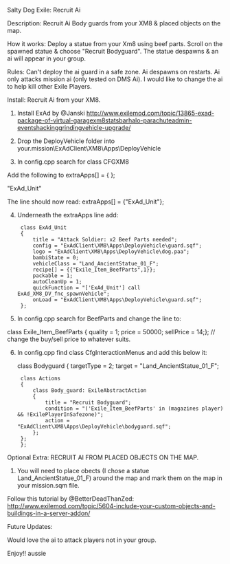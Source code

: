 Salty Dog Exile: Recruit Ai

Description: Recruit Ai Body guards from your XM8 & placed objects on the map. 

How it works: Deploy a statue from your Xm8 using beef parts. Scroll on the spawned statue & choose "Recruit Bodyguard". The statue despawns & an ai will appear in your group. 

Rules: Can't deploy the ai guard in a safe zone. Ai despawns on restarts. Ai only attacks mission ai (only tested on DMS Ai).
I would like to change the ai to help kill other Exile Players.


Install: Recruit Ai from your XM8.

1. Install ExAd by @Janski http://www.exilemod.com/topic/13865-exad-package-of-virtual-garagexm8statsbarhalo-parachuteadmin-eventshackinggrindingvehicle-upgrade/

2. Drop the DeployVehicle folder into your.mission\ExAdClient\XM8\Apps\DeployVehicle

3. In config.cpp search for class CFGXM8

Add the following to extraApps[] = { };

"ExAd_Unit" 

The line should now read:  extraApps[] = {"ExAd_Unit"};

4. Underneath the extraApps line add:

		class ExAd_Unit
		{
			title = "Attack Soldier: x2 Beef Parts needed";
			config = "ExAdClient\XM8\Apps\DeployVehicle\guard.sqf";
			logo = "ExAdClient\XM8\Apps\DeployVehicle\dog.paa";
			bambiState = 0;
			vehicleClass = "Land_AncientStatue_01_F";
			recipe[] = {{"Exile_Item_BeefParts",1}};
			packable = 1;
			autoCleanUp = 1;
			quickFunction = "['ExAd_Unit'] call ExAd_XM8_DV_fnc_spawnVehicle";
			onLoad = "ExAdClient\XM8\Apps\DeployVehicle\guard.sqf";
		};

5. In config.cpp search for BeefParts and change the line to:

class Exile_Item_BeefParts			{ quality = 1; price = 50000; sellPrice = 14;}; // change the buy/sell price to whatever suits.

6. In config.cpp find class CfgInteractionMenus and add this below it:

	class Bodyguard
	{
		targetType = 2;
		target = "Land_AncientStatue_01_F";

		class Actions 
		{
			class Body_guard: ExileAbstractAction
			{
				title = "Recruit Bodyguard";
				condition = "('Exile_Item_BeefParts' in (magazines player) && !ExilePlayerInSafezone)";
				action = "ExAdClient\XM8\Apps\DeployVehicle\bodyguard.sqf";
			};
		};
		};
	

Optional Extra: RECRUIT AI FROM PLACED OBJECTS ON THE MAP.

1. You will need to place obects (I chose a statue Land_AncientStatue_01_F) around the map and mark them on the map in your mission.sqm file.

Follow this tutorial by @BetterDeadThanZed: http://www.exilemod.com/topic/5604-include-your-custom-objects-and-buildings-in-a-server-addon/



Future Updates:

Would love the ai to attack players not in your group.

Enjoy!!
aussie
